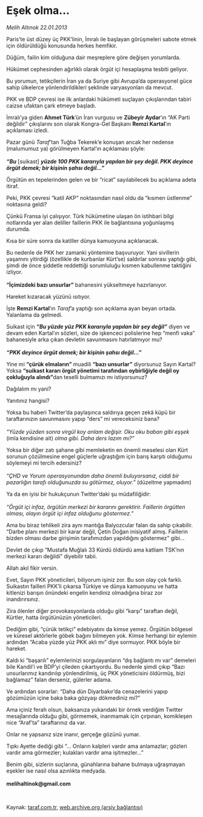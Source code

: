 # Eşek olma...

*Melih Altınok 22.01.2013*

<div class="yazi"><p>Paris’te üst düzey üç PKK’linin, İmralı ile başlayan görüşmeleri sabote etmek için öldürüldüğü konusunda herkes hemfikir.</p>
<p>Düğüm, failin kim olduğuna dair meşreplere göre değişen yorumlarda.</p>
<p>Hükümet cephesinden ağırlıklı olarak örgüt içi hesaplaşma tesbiti geliyor.</p>
<p>Bu yorumun, tetikçilerin İran ya da Suriye gibi Avrupa’da operasyonel güce sahip ülkelerce yönlendirildikleri şeklinde varyasyonları da mevcut.</p>
<p>PKK ve BDP çevresi ise ilk anlardaki hükümeti suçlayan çıkışlarından tabiri caizse ufaktan çark etmeye başladı.</p>
<p>İmralı’ya giden <b>Ahmet Türk</b>’ün İran vurgusu ve <b>Zübeyir Aydar</b>’ın “AK Parti değildir” çıkışlarını son olarak Kongra-Gel Başkanı <b>Remzi Kartal</b>’ın açıklaması izledi.</p>
<p>Pazar günü <i>Taraf</i>’tan Tuğba Tekerek’e konuşan ancak her nedense (malumumuz ya) görülmeyen Kartal’ın açıklaması şöyle:<br/><br/><b><i>“</i></b><b><i>Bu</i></b> [suikast] <b><i>yüzde 100 PKK kararıyla yapılan bir şey değil. PKK deyince örgüt demek; bir kişinin şahsı değil...”</i></b></p>
<p>Örgütün en tepelerinden gelen ve bir “ricat” sayılabilecek bu açıklama adeta itiraf.</p>
<p>Peki, PKK çevresi “katil AKP” noktasından nasıl oldu da “kısmen üstlenme” noktasına geldi?</p>
<p>Çünkü Fransa iyi çalışıyor. Türk hükümetine ulaşan ön istihbari bilgi notlarında yer alan deliller faillerin PKK ile bağlantısına yoğunlaşmış durumda.</p>
<p>Kısa bir süre sonra da katiller dünya kamuoyuna açıklanacak.</p>
<p>Bu nedenle de PKK her zamanki yöntemine başvuruyor. Yani sivillerin yaşamını yitirdiği (özellikle de kurbanlar Kürt’se) saldırlar sonrası yaptığı gibi, şimdi de önce şiddetle reddettiği sorumluluğu kısmen kabullenme taktiğini izliyor. <br/><br/><b>“İçimizdeki bazı unsurlar”</b> bahanesini yükseltmeye hazırlanıyor.</p>
<p>Hareket kızaracak yüzünü ısıtıyor.</p>
<p>İşte <b>Remzi Kartal</b>’ın <i>Taraf</i>’a yaptığı son açıklama ayan beyan ortada. Yalanlama da gelmedi.</p>
<p>Suikast için <b><i>“Bu yüzde yüz PKK kararıyla yapılan bir şey değil”</i></b> diyen ve devam eden Kartal’ın sözleri, size de işkenceci polislerine hep “menfi vaka” bahanesiyle arka çıkan devletin savunmasını hatırlatmıyor mu?<br/><br/><b><i>“PKK deyince örgüt demek; bir kişinin şahsı değil...” </i></b></p>
<p>Yine mi <b>“çürük elmaların”</b> muadili <b>“bazı unsurlar”</b> diyorsunuz Sayın Kartal? Yoksa <b>“suikast kararı örgüt yönetimi tarafından oybirliğiyle değil oy çokluğuyla alındı”</b>dan teselli bulmamızı mı istiyorsunuz?</p>
<p>Dağılalım mı yani?</p>
<p>Yanıtınız hangisi? </p>
<p>Yoksa bu haberi Twitter’da paylaşınca saldırıya geçen zekâ küpü bir taraftarınızın savunmasını yapıp “ders” mi vereceksiniz bana? <br/><br/><i>“Yüzde yüzden sonra virgül koy anlam değişir. Oku oku baban gibi eşşek</i> (imla kendisine ait) <i>olma gibi. Daha ders lazım mı?”</i></p>
<p>Yoksa bir diğer zatı şahane gibi memleketin en önemli meselesi olan Kürt sorunun çözülmesine engel güçlerle uğraştığım için barış karşıtı olduğumu söylemeyi mi tercih edersiniz?<br/><br/><i>“ÇHD ve Yorum operasyonundan daha önemli buluyorsanız, ciddi bir pazarlığın tarafı olduğunuzda su götürmez, oluyor.”</i> (düzeltme yapmadım)</p>
<p>Ya da en iyisi bir hukukçunun Twitter’daki şu müdafiliğidir:<br/><br/><i>“</i><i>Örgüt içi infaz, örgütün merkezi bir kararını gerektirir. Faillerin örgütten olması, olayın örgüt içi infaz olduğunu göstermez.”</i></p>
<p>Ama bu biraz tehlikeli zira aynı mantığa Balyozcular falan da sahip çıkabilir. “Darbe planı merkezi bir karar değil, Çetin Doğan inisiyatif almış. Faillerin bizden olması darbe girişimin tarafımızdan yapıldığını göstermez” gibi...</p>
<p>Devlet de çıkıp “Mustafa Muğlalı 33 Kürdü öldürdü ama katliam TSK’nın merkezi kararı değildi” diyebilir tabii.</p>
<p>Allah akıl fikir versin.</p>
<p>Evet, Sayın PKK yöneticileri, biliyorum işiniz zor. Bu son olay çok farklı. Suikastın failleri PKK’li çıkarsa Türkiye ve dünya kamuoyunu ve hatta kitlenizi barışın önündeki engelin kendiniz olmadığına biraz zor inandırırsınız. </p>
<p>Zira ölenler diğer provokasyonlarda olduğu gibi “karşı” taraftan değil, Kürtler, hatta örgütünüzün yöneticileri.</p>
<p>Dediğim gibi, “çürük tetikçi” edebiyatını da kimse yemez. Örgütün bölgesel ve küresel aktörlerle göbek bağını bilmeyen yok. Kimse herhangi bir eylemin ardından “Acaba yüzde yüz PKK aklı mı” diye sormuyor. PKK böyle bir hareket.</p>
<p>Kaldı ki “başarılı” eylemlerinizi sorgulayanların “dış bağlantı mı var” demeleri bile Kandil’i ve BDP’yi çileden çıkartıyordu. Bu nedenle şimdi çıkıp “Bazı unsurlarımız kandırılıp yönlendirilmiş, üç PKK yöneticisini öldürmüş, bizi bağlamaz” falan derseniz, gülerler adama.</p>
<p>Ve ardından sorarlar: “Daha dün Diyarbakır’da cenazelerini yapıp gözümüzün içine baka baka gözyaşı dökmediniz mi?”</p>
<p>Ama içiniz ferah olsun, baksanıza yukarıdaki bir örnek verdiğim Twitter mesajlarında olduğu gibi, görmemek, inanmamak için çırpınan, komikleşen nice “Araf’ta” taraftarınız da var. </p>
<p>Onlar ne yapsanız size inanır, gerçeğe gözünü yumar.</p>
<p>Tıpkı Ayette dediği gibi “... Onların kalpleri vardır ama anlamazlar; gözleri vardır ama görmezler; kulakları vardır ama işitmezler...”</p>
<p>Benim gibi, sizlerin suçlarına, günahlarına bahane bulmaya uğraşmayan eşekler ise nasıl olsa azınlıkta medyada. <br/><br/><b>melihaltinok@gmail.com</b></p>
<p> </p>
</div>

Kaynak: [taraf.com.tr](http://www.taraf.com.tr/melih-altinok/makale-esek-olma.htm), [web.archive.org (arşiv bağlantısı)](http://web.archive.org/web/20131114014317/http://www.taraf.com.tr/melih-altinok/makale-esek-olma.htm)
